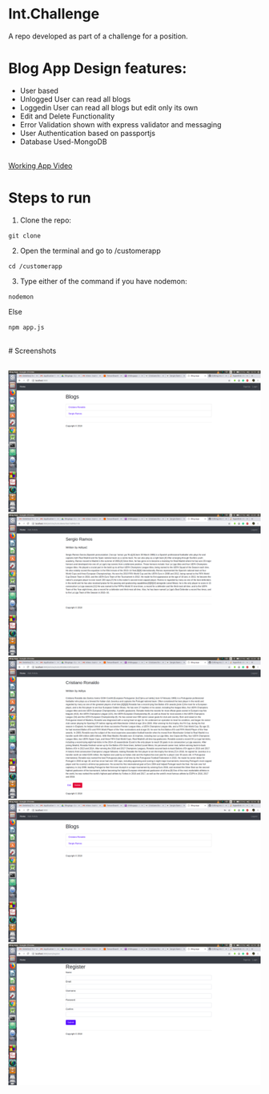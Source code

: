 # Int.Challenge
A repo developed as part of a challenge for a position.


# Blog App Design features:

<ul>
<li>User based</li>
<li>Unlogged User can read all blogs</li>
<li>Loggedin User can read all blogs but edit only its own</li>
<li>Edit and Delete Functionality</li>
<li>Error Validation shown with express validator and messaging</li>
<li>User Authentication based on passportjs</li>
<li>Database Used-MongoDB</li>
</ul>
<br>
<a href="https://drive.google.com/open?id=1auTESvgGf_fqVSEIR72dy9LL5zMymNHM" target="_blank">Working App Video</a>

<br>

# Steps to run

1. Clone the repo:
```
git clone
```
2. Open the terminal and go to /customerapp
```
cd /customerapp
```
3. Type either of the command
  if you have nodemon:
  ```
  nodemon
  ```
  Else
  ```
  npm app.js
  ```

 
<br>
# Screenshots
<br>
<br>

![alt text](https://raw.githubusercontent.com/20Aditya/Int.Challenge/master/customerapp/screenshots/ss.png)
<br>
![alt text](https://raw.githubusercontent.com/20Aditya/Int.Challenge/master/customerapp/screenshots/ss1.png)
<br>
![alt text](https://raw.githubusercontent.com/20Aditya/Int.Challenge/master/customerapp/screenshots/ss2.png)
<br>
![alt text](https://raw.githubusercontent.com/20Aditya/Int.Challenge/master/customerapp/screenshots/ss3.png)
<br>
![alt text](https://raw.githubusercontent.com/20Aditya/Int.Challenge/master/customerapp/screenshots/ss4.png)


